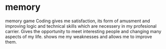 # memory
memory game
Coding gives me satisfaction, its form of amusment and improving logic and technical skills which are necessery in my profesional carrier. 
Gives the opportunity to meet interesting people and changing many aspects of my life.
shows me my weaknesses and allows me to improve them.
